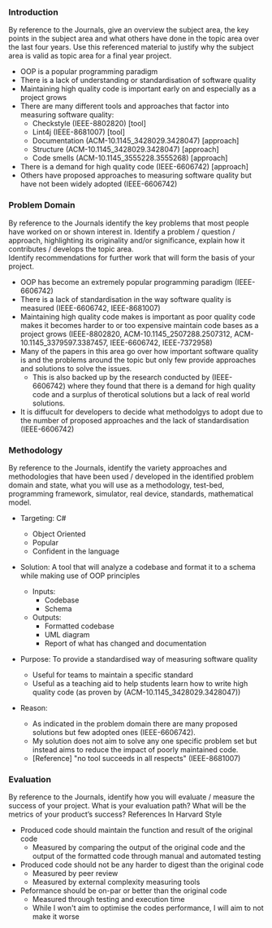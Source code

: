 ### Introduction

By reference to the Journals, give an overview the subject area, the key points in the subject area and what others have done in the topic area over the last four years. Use this referenced material to justify why the subject area is valid as topic area for a final year project.

- OOP is a popular programming paradigm
- There is a lack of understanding or standardisation of software quality
- Maintaining high quality code is important early on and especially as a project grows
- There are many different tools and approaches that factor into measuring software quality:
  - Checkstyle (IEEE-8802820) [tool]
  - Lint4j (IEEE-8681007) [tool]
  - Documentation (ACM-10.1145_3428029.3428047) [approach]
  - Structure (ACM-10.1145_3428029.3428047) [approach]
  - Code smells (ACM-10.1145_3555228.3555268) [approach]
- There is a demand for high quality code (IEEE-6606742) [approach]
- Others have proposed approaches to measuring software quality but have not been widely adopted (IEEE-6606742)

### Problem Domain

By reference to the Journals identify the key problems that most people have worked on or shown interest in.
Identify a problem / question / approach, highlighting its originality and/or significance, explain how it contributes / develops the topic area.  
Identify recommendations for further work that will form the basis of your project.

- OOP has become an extremely popular programming paradigm (IEEE-6606742)
- There is a lack of standardisation in the way software quality is measured (IEEE-6606742, IEEE-8681007)
- Maintaining high quality code makes is important as poor quality code makes it becomes harder to or too expensive maintain code bases as a project grows (IEEE-8802820, ACM-10.1145_2507288.2507312, ACM-10.1145_3379597.3387457, IEEE-6606742, IEEE-7372958)
- Many of the papers in this area go over how important software quality is and the problems around the topic but only few provide approaches and solutions to solve the issues.
  - This is also backed up by the research conducted by (IEEE-6606742) where they found that there is a demand for high quality code and a surplus of therotical solutions but a lack of real world solutions.
- It is diffucult for developers to decide what methodolgys to adopt due to the number of proposed approaches and the lack of standardisation (IEEE-6606742)

### Methodology

By reference to the Journals, identify the variety approaches and methodologies that have been used / developed in the identified problem domain and state, what you will use as a methodology, test-bed, programming framework, simulator, real device, standards, mathematical model.

<!-- - The methodology I will be using is a combination of the approaches proposed by (ACM-10.1145_3428029.3428047) and (ACM-10.1145_3555228.3555268)
  - (ACM-10.1145_3428029.3428047) proposes a method of measuring software quality by analysing the documentation and structure of a project
  - (ACM-10.1145_3555228.3555268) proposes a method of measuring software quality by analysing the code smells in a project
  - I will be combining these two approaches to create a more comprehensive method of measuring software quality -->

- Targeting: C#
  - Object Oriented
  - Popular
  - Confident in the language

- Solution: A tool that will analyze a codebase and format it to a schema while making use of OOP principles
  - Inputs:
    - Codebase
    - Schema
  - Outputs:
    - Formatted codebase
    - UML diagram
    - Report of what has changed and documentation

- Purpose: To provide a standardised way of measuring software quality
  - Useful for teams to maintain a specific standard
  - Useful as a teaching aid to help students learn how to write high quality code (as proven by (ACM-10.1145_3428029.3428047))

- Reason:
  - As indicated in the problem domain there are many proposed solutions but few adopted ones (IEEE-6606742).
  - My solution does not aim to solve any one specific problem set but instead aims to reduce the impact of poorly maintained code.
  - [Reference] "no tool succeeds in all respects" (IEEE-8681007)

### Evaluation

By reference to the Journals, identify how you will evaluate / measure the success of your project. What is your evaluation path? What will be the metrics of your product’s success?
References
In Harvard Style

- Produced code should maintain the function and result of the original code
  - Measured by comparing the output of the original code and the output of the formatted code through manual and automated testing
- Produced code should not be any harder to digest than the original code
  - Measured by peer review
  - Measured by external complexity measuring tools
- Peformance should be on-par or better than the original code
  - Measured through testing and execution time
  - While I won't aim to optimise the codes performance, I will aim to not make it worse
